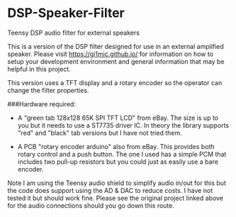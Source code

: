 # DSP-Speaker-Filter
Teensy DSP audio filter for external speakers


This is a version of the DSP filter designed for use in an external amplified speaker. Please visit https://gi1mic.github.io/ for information on how to setup your development environment and general information that may be helpful in this project.

This version uses a TFT display and a rotary encoder so the operator can change the filter properties.

###Hardware required:
- A "green tab 128x128 65K SPI TFT LCD" from eBay. The size is up to you but it needs to use a ST7735 driver IC. In theory the library supports "red" and "black" tab versions but I have not tried them.

- A PCB "rotary encoder arduino" also from eBay. This provides both rotary control and a push button. The one I used has a simple PCM that includes two pull-up resistors but you could just as easily use a bare encoder.  

Note I am using the Teensy audio shield to simplify audio in/out for this but the code does support using the AD & DAC to reduce costs. I have not tested it but should work fine. Please see the original project linked above for the audio connections should you go down this route.

